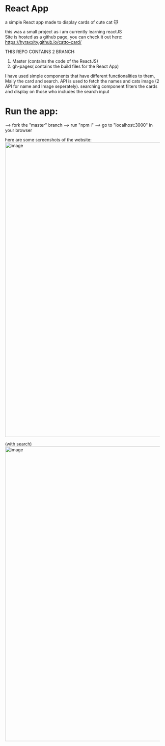# React App

a simple React app made to display cards of cute cat 🐱

this was a small project as i am currently learning reactJS <br/>
Site is hosted as a github page, you can check it out here: https://hyraxxity.github.io/catto-card/ 

THIS REPO CONTAINS 2 BRANCH:
  1. Master (contains the code of the ReactJS)
  2. gh-pages( contains the build files for the React App)


I have used simple components that have different functionalities to them, Maily the card and search.
API is used to fetch the names and cats image (2 API for name and Image seperately).
searching component filters the cards and display on those who includes the search input 

# Run the app:
  --> fork the "master" branch
  --> run "npm i"
  --> go to "localhost:3000" in your browser
  
here are some screenshots of the website:
<img width="960" alt="image" src="https://user-images.githubusercontent.com/76240365/172316548-50f4234f-bec8-4837-aaac-48f83fdcfbe5.png">

(with search)
<img width="960" alt="image" src="https://user-images.githubusercontent.com/76240365/172316646-5e3b8c08-aad4-49e3-9d1b-0ad9c6874426.png">

